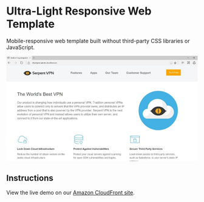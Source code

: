 # Ultra-Light Responsive Web Template
Mobile-responsive web template built without third-party CSS libraries or JavaScript.


![responsive-web-template](img/screenshot.jpg)


## Instructions


View the live demo on our [Amazon CloudFront site](https://d2sa9gmneawnbm.cloudfront.net).
